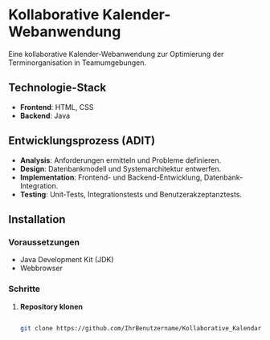 # Kollaborative Kalender-Webanwendung

Eine kollaborative Kalender-Webanwendung zur Optimierung der Terminorganisation in Teamumgebungen.

## Technologie-Stack

- **Frontend**: HTML, CSS
- **Backend**: Java

## Entwicklungsprozess (ADIT)

- **Analysis**: Anforderungen ermitteln und Probleme definieren.
- **Design**: Datenbankmodell und Systemarchitektur entwerfen.
- **Implementation**: Frontend- und Backend-Entwicklung, Datenbank-Integration.
- **Testing**: Unit-Tests, Integrationstests und Benutzerakzeptanztests.

## Installation

### Voraussetzungen

- Java Development Kit (JDK)
- Webbrowser

### Schritte

1. **Repository klonen**
   ```bash
   
   git clone https://github.com/IhrBenutzername/Kollaborative_Kalendar_App.git

